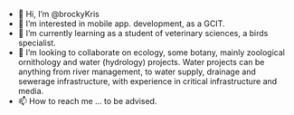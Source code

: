 - 👋 Hi, I’m @brockyKris
- 👀 I’m interested in mobile app. development, as a GCIT.
- 🌱 I’m currently learning as a student of veterinary sciences, a birds specialist.
- 💞️ I’m looking to collaborate on ecology, some botany, mainly zoological ornithology and water (hydrology) projects. Water projects can be anything from river management, to water supply, drainage and sewerage infrastructure, with experience in critical infrastructure and media.
- 📫 How to reach me ... to be advised.

<!---
brockyKris/brockyKris is a ✨ special ✨ repository because its `README.md` (this file) appears on your GitHub profile.
You can click the Preview link to take a look at your changes.
--->
